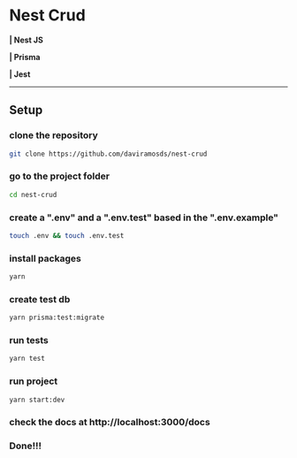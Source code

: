 # Nest Crud

**| Nest JS**

**| Prisma**

**| Jest**

---

## Setup

### clone the repository

```bash
git clone https://github.com/daviramosds/nest-crud
```

### go to the project folder

```bash
cd nest-crud
```

### create a ".env" and a ".env.test" based in the ".env.example"

```bash
touch .env && touch .env.test
```

### install packages

```bash
yarn
```

### create test db

```bash
yarn prisma:test:migrate
```

### run tests

```bash
yarn test
```

### run project

```bash
yarn start:dev
```

### check the docs at http://localhost:3000/docs
### Done!!!